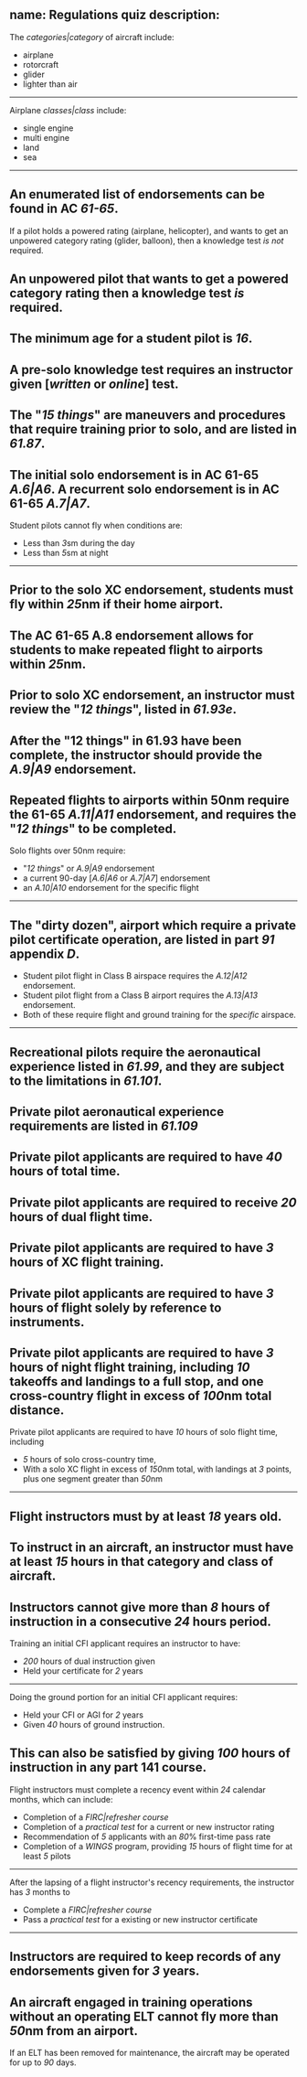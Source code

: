 name: Regulations quiz
description: 
---
The *categories|category* of aircraft include:
- airplane
- rotorcraft
- glider
- lighter than air
---
Airplane *classes|class* include: 
- single engine
- multi engine
- land
- sea
---
An enumerated list of endorsements can be found in AC *61-65*.
---
If a pilot holds a powered rating (airplane, helicopter), and wants to get an unpowered category rating (glider, balloon), then a knowledge test *is not* required.

An unpowered pilot that wants to get a powered category rating then a knowledge test *is* required.
---
The minimum age for a student pilot is *16*.
---
A pre-solo knowledge test requires an instructor given [*written* or *online*] test.
---
The "*15 things*" are maneuvers and procedures that require training prior to solo, and are listed in *61.87*.
---
The initial solo endorsement is in AC 61-65 *A.6|A6*. A recurrent solo endorsement is in AC 61-65 *A.7|A7*.
---
Student pilots cannot fly when conditions are:
- Less than *3*sm during the day
- Less than *5*sm at night
---
Prior to the solo XC endorsement, students must fly within *25*nm if their home airport.
---
The AC 61-65 A.8 endorsement allows for students to make repeated flight to airports within *25*nm.
---
Prior to solo XC endorsement, an instructor must review the "*12 things*", listed in *61.93e*.
---
After the "12 things" in 61.93 have been complete, the instructor should provide the *A.9|A9* endorsement.
---
Repeated flights to airports within 50nm require the 61-65 *A.11|A11* endorsement, and requires the "*12 things*" to be completed.
---
Solo flights over 50nm require:
- "*12 things*" or *A.9|A9* endorsement
- a current 90-day [*A.6|A6* or *A.7|A7*] endorsement
- an *A.10|A10* endorsement for the specific flight
---
The "dirty dozen", airport which require a private pilot certificate operation, are listed in part *91* appendix *D*.
---
- Student pilot flight in Class B airspace requires the *A.12|A12* endorsement.
- Student pilot flight from a Class B airport requires the *A.13|A13* endorsement.
- Both of these require flight and ground training for the *specific* airspace.
---
Recreational pilots require the aeronautical experience listed in *61.99*, and they are subject to the limitations in *61.101*.
---
Private pilot aeronautical experience requirements are listed in *61.109*
---
Private pilot applicants are required to have *40* hours of total time.
---
Private pilot applicants are required to receive *20* hours of dual flight time.
---
Private pilot applicants are required to have *3* hours of XC flight training.
---
Private pilot applicants are required to have *3* hours of flight solely by reference to instruments.
---
Private pilot applicants are required to have *3* hours of night flight training, including *10* takeoffs and landings to a full stop, and one cross-country flight in excess of *100*nm total distance.
---
Private pilot applicants are required to have *10* hours of solo flight time, including
- *5* hours of solo cross-country time,
- With a solo XC flight in excess of *150*nm total, with landings at *3* points, plus one segment greater than *50*nm
---
Flight instructors must by at least *18* years old.
---
To instruct in an aircraft, an instructor must have at least *15* hours in that category and class of aircraft.
---
Instructors cannot give more than *8* hours of instruction in a consecutive *24* hours period.
---
Training an initial CFI applicant requires an instructor to have:
- *200* hours of dual instruction given
- Held your certificate for *2* years
---
Doing the ground portion for an initial CFI applicant requires:
- Held your CFI or AGI for *2* years
- Given *40* hours of ground instruction.

This can also be satisfied by giving *100* hours of instruction in any part 141 course.
---
Flight instructors must complete a recency event within *24* calendar months, which can include:
- Completion of a *FIRC|refresher course*
- Completion of a *practical test* for a current or new instructor rating
- Recommendation of *5* applicants with an *80*% first-time pass rate
- Completion of a *WINGS* program, providing *15* hours of flight time for at least *5* pilots
---
After the lapsing of a flight instructor's recency requirements, the instructor has *3* months to
- Complete a *FIRC|refresher course*
- Pass a *practical test* for a existing or new instructor certificate
---
Instructors are required to keep records of any endorsements given for *3* years.
---
An aircraft engaged in training operations without an operating ELT cannot fly more than *50*nm from an airport.
---
If an ELT has been removed for maintenance, the aircraft may be operated for up to *90* days.
